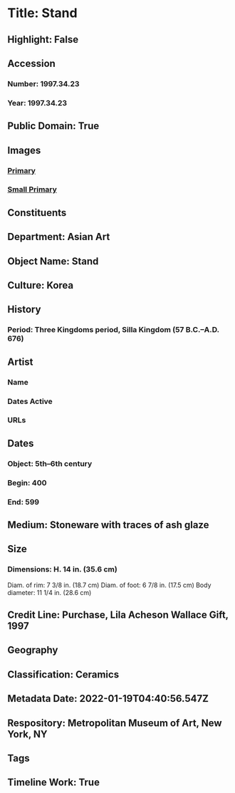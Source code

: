 # Title: Stand
## Highlight: False
## Accession
### Number: 1997.34.23
### Year: 1997.34.23
## Public Domain: True
## Images
### [Primary](https://images.metmuseum.org/CRDImages/as/original/DT4133.jpg)
### [Small Primary](https://images.metmuseum.org/CRDImages/as/web-large/DT4133.jpg)
## Constituents
## Department: Asian Art
## Object Name: Stand
## Culture: Korea
## History
### Period: Three Kingdoms period, Silla Kingdom (57 B.C.–A.D. 676)
## Artist
### Name
### Dates Active
### URLs
## Dates
### Object: 5th–6th century
### Begin: 400
### End: 599
## Medium: Stoneware with traces of ash glaze
## Size
### Dimensions: H. 14 in. (35.6 cm)
Diam. of rim: 7 3/8 in. (18.7 cm)
Diam. of foot: 6 7/8 in. (17.5 cm)
Body diameter: 11 1/4 in. (28.6 cm)
## Credit Line: Purchase, Lila Acheson Wallace Gift, 1997
## Geography
## Classification: Ceramics
## Metadata Date: 2022-01-19T04:40:56.547Z
## Respository: Metropolitan Museum of Art, New York, NY
## Tags
## Timeline Work: True